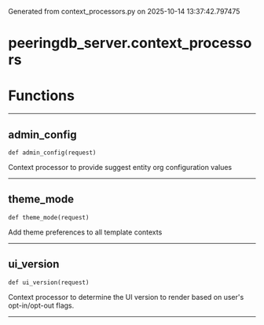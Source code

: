 Generated from context_processors.py on 2025-10-14 13:37:42.797475

# peeringdb_server.context_processors

# Functions
---

## admin_config
`def admin_config(request)`

Context processor to provide suggest entity org configuration values

---
## theme_mode
`def theme_mode(request)`

Add theme preferences to all template contexts

---
## ui_version
`def ui_version(request)`

Context processor to determine the UI version to render
based on user's opt-in/opt-out flags.

---
